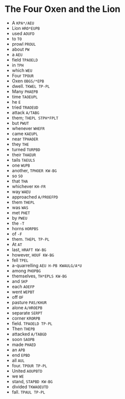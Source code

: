 # The Four Oxen and the Lion

* A `KPA*/AEU`
* Lion `HRO*EUPB`
* used `AOUFD`
* to `TO`
* prowl `PROUL`
* about `PW`
* a `AEU`
* field `TPAOELD`
* in `TPH`
* which `WEU`
* Four `TPOUR`
* Oxen `OBGS/*EPB`
* dwell. `TKWEL TP-PL`
* Many `PHAEPB`
* time `TAOEUPL`
* he `E`
* tried `TRAOEUD`
* attack `A/TABG`
* them; `THEPL STPH*FPLT`
* but `PWUT`
* whenever `WHEFR`
* came `KAEUPL`
* near `TPHAOER`
* they `THE`
* turned `TURPBD`
* their `THAEUR`
* tails `TAEULS`
* one `WUPB`
* another, `TPHOER KW-BG`
* so `SO`
* that `THA`
* whichever `KH-FR`
* way `WAEU`
* approached `A/PROEFPD`
* them `THEPL`
* was `WAS`
* met `PHET`
* by `PWEU`
* the `-T`
* horns `HORPBS`
* of `-F`
* them. `THEPL TP-PL`
* At `AT`
* last, `HRAFT KW-BG`
* however, `HOUF KW-BG`
* fell `TPEL`
* a-quarrelling `AEU H-PB KWAULG/A*U`
* among `PHOPBG`
* themselves, `TH*EPLS KW-BG`
* and `SKP`
* each `AOEFP`
* went `WEPBT`
* off `OF`
* pasture `PAS/KHUR`
* alone `A/HROEPB`
* separate `SERPT`
* corner `KRORPB`
* field. `TPAOELD TP-PL`
* Then `THEPB`
* attacked `A/TABGD`
* soon `SAOPB`
* made `PHAED`
* an `APB`
* end `EPBD`
* all `AUL`
* four. `TPOUR TP-PL`
* United `AOUPBTD`
* we `WE`
* stand, `STAPBD KW-BG`
* divided `TKWAOEUTD`
* fall. `TPAUL TP-PL`
